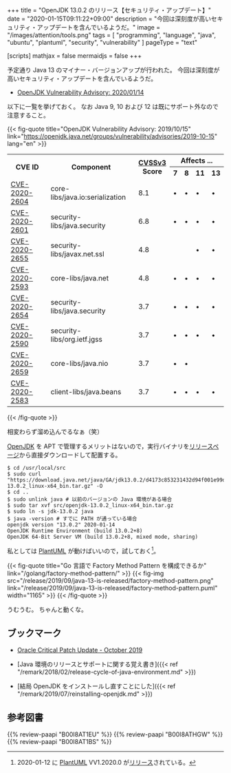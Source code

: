 +++
title = "OpenJDK 13.0.2 のリリース【セキュリティ・アップデート】"
date =  "2020-01-15T09:11:22+09:00"
description = "今回は深刻度が高いセキュリティ・アップデートを含んでいるようだ。"
image = "/images/attention/tools.png"
tags  = [ "programming", "language", "java", "ubuntu", "plantuml", "security", "vulnerability" ]
pageType = "text"

[scripts]
  mathjax = false
  mermaidjs = false
+++

予定通り Java 13 のマイナー・バージョンアップが行われた。
今回は深刻度が高いセキュリティ・アップデートを含んでいるようだ。

- [OpenJDK Vulnerability Advisory: 2020/01/14](https://openjdk.java.net/groups/vulnerability/advisories/2020-01-14)

以下に一覧を挙げておく。
なお Java 9, 10 および 12 は既にサポート外なので注意すること。

{{< fig-quote title="OpenJDK Vulnerability Advisory: 2019/10/15" link="https://openjdk.java.net/groups/vulnerability/advisories/2019-10-15" lang="en" >}}
<table class="risk-matrix center" summary="Risk matrix">
<tr>
<th rowspan="2">CVE ID</th>
<th rowspan="2">Component</th>
<th rowspan="2"><a href="https://www.first.org/cvss/">CVSSv3</a><br>Score</th>
<th colspan="4">Affects ...</th>
</tr>
<tr>
<th>7</th>
<th>8</th>
<th>11</th>
<th>13</th>
</tr>

<tr>
<td><a href="https://nvd.nist.gov/vuln/detail/CVE-2020-2604">CVE-2020-2604</a></td>
<td>core-libs/java.io:serialization</td>
<td>8.1</td>
<td>&#8226;</td>
<td>&#8226;</td>
<td>&#8226;</td>
<td>&#8226;</td>
</tr>
<tr>
<td><a href="https://nvd.nist.gov/vuln/detail/CVE-2020-2601">CVE-2020-2601</a></td>
<td>security-libs/java.security</td>
<td>6.8</td>
<td>&#8226;</td>
<td>&#8226;</td>
<td>&#8226;</td>
<td>&#8226;</td>
</tr>
<tr>
<td><a href="https://nvd.nist.gov/vuln/detail/CVE-2020-2655">CVE-2020-2655</a></td>
<td>security-libs/javax.net.ssl</td>
<td>4.8</td>
<td></td>
<td></td>
<td>&#8226;</td>
<td>&#8226;</td>
</tr>
<tr>
<td><a href="https://nvd.nist.gov/vuln/detail/CVE-2020-2593">CVE-2020-2593</a></td>
<td>core-libs/java.net</td>
<td>4.8</td>
<td>&#8226;</td>
<td>&#8226;</td>
<td>&#8226;</td>
<td>&#8226;</td>
</tr>
<tr>
<td><a href="https://nvd.nist.gov/vuln/detail/CVE-2020-2654">CVE-2020-2654</a></td>
<td>security-libs/java.security</td>
<td>3.7</td>
<td>&#8226;</td>
<td>&#8226;</td>
<td>&#8226;</td>
<td>&#8226;</td>
</tr>
<tr>
<td><a href="https://nvd.nist.gov/vuln/detail/CVE-2020-2590">CVE-2020-2590</a></td>
<td>security-libs/org.ietf.jgss</td>
<td>3.7</td>
<td>&#8226;</td>
<td>&#8226;</td>
<td>&#8226;</td>
<td>&#8226;</td>
</tr>
<tr>
<td><a href="https://nvd.nist.gov/vuln/detail/CVE-2020-2659">CVE-2020-2659</a></td>
<td>core-libs/java.nio</td>
<td>3.7</td>
<td>&#8226;</td>
<td>&#8226;</td>
<td></td>
<td></td>
</tr>
<tr>
<td><a href="https://nvd.nist.gov/vuln/detail/CVE-2020-2583">CVE-2020-2583</a></td>
<td>client-libs/java.beans</td>
<td>3.7</td>
<td>&#8226;</td>
<td>&#8226;</td>
<td>&#8226;</td>
<td>&#8226;</td>
</tr>

</table>
{{< /fig-quote >}}

相変わらず溜め込んでるなぁ（笑）

[OpenJDK] を APT で管理するメリットはないので，実行バイナリを[リリースページ](https://jdk.java.net/13/)から直接ダウンロードして配置する。

```text
$ cd /usr/local/src
$ sudo curl "https://download.java.net/java/GA/jdk13.0.2/d4173c853231432d94f001e99d882ca7/8/GPL/openjdk-13.0.2_linux-x64_bin.tar.gz" -O
$ cd ..
$ sudo unlink java # 以前のバージョンの Java 環境がある場合
$ sudo tar xvf src/openjdk-13.0.2_linux-x64_bin.tar.gz
$ sudo ln -s jdk-13.0.2 java
$ java -version # すでに PATH が通っている場合
openjdk version "13.0.2" 2020-01-14
OpenJDK Runtime Environment (build 13.0.2+8)
OpenJDK 64-Bit Server VM (build 13.0.2+8, mixed mode, sharing)
```

私としては [PlantUML] が動けばいいので，試しておく[^puml1]。

[^puml1]: 2020-01-12 に [PlantUML] VV1.2020.0 が[リリース](http://plantuml.com/ja/changes)されている。

{{< fig-quote title="Go 言語で Factory Method Pattern を構成できるか" link="/golang/factory-method-pattern/" >}}
{{< fig-img src="/release/2019/09/java-13-is-released/factory-method-pattern.png" link="/release/2019/09/java-13-is-released/factory-method-pattern.puml" width="1165" >}}
{{< /fig-quote >}}

うむうむ。
ちゃんと動くな。

## ブックマーク

- [Oracle Critical Patch Update - October 2019](https://www.oracle.com/technetwork/security-advisory/cpuoct2019-5072832.html)

- [Java 環境のリリースとサポートに関する覚え書き]({{< ref "/remark/2018/02/release-cycle-of-java-environment.md" >}})
- [結局 OpenJDK をインストールし直すことにした]({{< ref "/remark/2019/07/reinstalling-openjdk.md" >}})

[OpenJDK]: http://openjdk.java.net/
[Ubuntu]: https://www.ubuntu.com/ "The leading operating system for PCs, IoT devices, servers and the cloud | Ubuntu"
[PlantUML]: http://plantuml.com/ "Open-source tool that uses simple textual descriptions to draw UML diagrams."

## 参考図書

{{% review-paapi "B00I8AT1EU" %}} <!-- Java言語で学ぶリファクタリング入門 -->
{{% review-paapi "B00I8ATHGW" %}} <!-- 増補改訂版 Java言語で学ぶデザインパターン入門 -->
{{% review-paapi "B00I8AT1BS" %}} <!-- Java言語で学ぶデザインパターン入門 マルチスレッド編 -->

